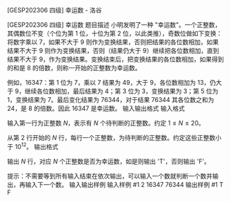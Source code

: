 



[GESP202306 四级] 幸运数 - 洛谷














[GESP202306 四级] 幸运数
题目描述
小明发明了一种 "幸运数"。一个正整数，其偶数位不变（个位为第 $1$ 位，十位为第 $2$ 位，以此类推），奇数位做如下变换：将数字乘以 $7$，如果不大于 $9$ 则作为变换结果，否则把结果的各位数相加，如果结果不大于 $9$ 则作为变换结果，否则（结果仍大于 $9$）继续把各位数相加，直到结果不大于 $9$，作为变换结果。变换结束后，把变换结果的各位数相加，如果得到的和是 $8$ 的倍数，则称一开始的正整数为幸运数。

例如，$16347$：第 $1$ 位为 $7$，乘以 $7$ 结果为 $49$，大于 $9$，各位数相加为 $13$，仍大于 $9$，继续各位数相加，最后结果为 $4$；第 $3$ 位为 $3$，变换结果为 $3$；第 $5$ 位为 $1$，变换结果为 $7$。最后变化结果为 $76344$，对于结果 $76344$ 其各位数之和为 $24$，是 $8$ 的倍数。因此 $16347$ 是幸运数。
输入输出格式
输入格式

输入第一行为正整数 $N$，表示有 $N$ 个待判断的正整数。约定 $1 \le N \le 20$。

从第 $2$ 行开始的 $N$ 行，每行一个正整数，为待判断的正整数。约定这些正整数小于 $10^{12}$。
输出格式

输出 $N$ 行，对应 $N$ 个正整数是否为幸运数，如是则输出 'T'，否则输出 'F'。

提示：不需要等到所有输入结束在依次输出，可以输入一个数就判断一个数并输出，再输入下一个数。
输入输出样例
输入样例 #1
2
16347
76344
输出样例 #1
T
F






